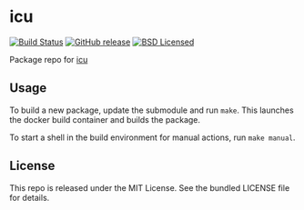 icu
==========

[![Build Status](https://img.shields.io/circleci/project/amylum/icu/master.svg)](https://circleci.com/gh/amylum/icu)
[![GitHub release](https://img.shields.io/github/release/amylum/icu.svg)](https://github.com/amylum/icu/releases)
[![BSD Licensed](https://img.shields.io/badge/license-BSD-green.svg)](https://tldrlegal.com/license/bsd-3-clause-license-(revised))

Package repo for [icu](http://www.icu-project.org)

## Usage

To build a new package, update the submodule and run `make`. This launches the docker build container and builds the package.

To start a shell in the build environment for manual actions, run `make manual`.

## License

This repo is released under the MIT License. See the bundled LICENSE file for details.

